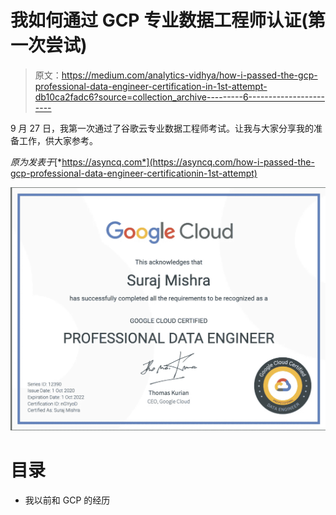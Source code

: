 # 我如何通过 GCP 专业数据工程师认证(第一次尝试)

> 原文：<https://medium.com/analytics-vidhya/how-i-passed-the-gcp-professional-data-engineer-certification-in-1st-attempt-db10ca2fadc6?source=collection_archive---------6----------------------->

9 月 27 日，我第一次通过了谷歌云专业数据工程师考试。让我与大家分享我的准备工作，供大家参考。

*原为发表于*[*https://asyncq.com*](https://asyncq.com/how-i-passed-the-gcp-professional-data-engineer-certificationin-1st-attempt)

![](img/5cfff5f17ba9728d7e4d876926ebc560.png)

# 目录

*   我以前和 GCP 的经历
